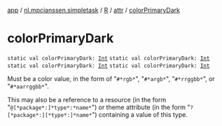 [app](../../../index.md) / [nl.mpcjanssen.simpletask](../../index.md) / [R](../index.md) / [attr](index.md) / [colorPrimaryDark](.)

# colorPrimaryDark

`static val colorPrimaryDark: `[`Int`](https://kotlinlang.org/api/latest/jvm/stdlib/kotlin/-int/index.html)
`static val colorPrimaryDark: `[`Int`](https://kotlinlang.org/api/latest/jvm/stdlib/kotlin/-int/index.html)
`static val colorPrimaryDark: `[`Int`](https://kotlinlang.org/api/latest/jvm/stdlib/kotlin/-int/index.html)
`static val colorPrimaryDark: `[`Int`](https://kotlinlang.org/api/latest/jvm/stdlib/kotlin/-int/index.html)

Must be a color value, in the form of "`#*rgb*`", "`#*argb*`", "`#*rrggbb*`", or "`#*aarrggbb*`".

This may also be a reference to a resource (in the form "`@[*package*:]*type*:*name*`") or theme attribute (in the form "`?[*package*:][*type*:]*name*`") containing a value of this type.

